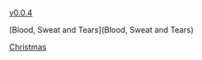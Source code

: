 
[v0.0.4](https://github.com/littleflute/m55/edit/master/Johnny%20Cash/readme.md)

[Blood, Sweat and Tears](Blood, Sweat and Tears)

[Christmas](Christmas)
